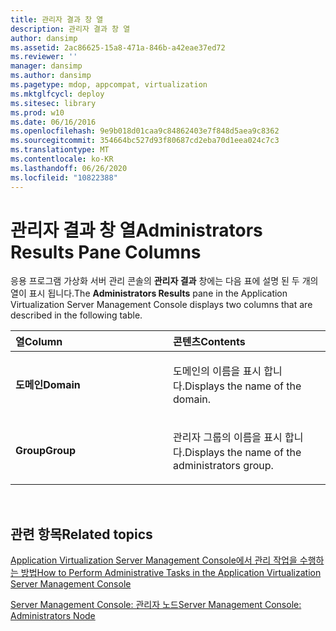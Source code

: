 ```yaml
---
title: 관리자 결과 창 열
description: 관리자 결과 창 열
author: dansimp
ms.assetid: 2ac86625-15a8-471a-846b-a42eae37ed72
ms.reviewer: ''
manager: dansimp
ms.author: dansimp
ms.pagetype: mdop, appcompat, virtualization
ms.mktglfcycl: deploy
ms.sitesec: library
ms.prod: w10
ms.date: 06/16/2016
ms.openlocfilehash: 9e9b018d01caa9c84862403e7f848d5aea9c8362
ms.sourcegitcommit: 354664bc527d93f80687cd2eba70d1eea024c7c3
ms.translationtype: MT
ms.contentlocale: ko-KR
ms.lasthandoff: 06/26/2020
ms.locfileid: "10822388"
---
```

# <span data-ttu-id="23328-103">관리자 결과 창 열</span><span class="sxs-lookup"><span data-stu-id="23328-103">Administrators Results Pane Columns</span></span>


<span data-ttu-id="23328-104">응용 프로그램 가상화 서버 관리 콘솔의 **관리자 결과** 창에는 다음 표에 설명 된 두 개의 열이 표시 됩니다.</span><span class="sxs-lookup"><span data-stu-id="23328-104">The **Administrators Results** pane in the Application Virtualization Server Management Console displays two columns that are described in the following table.</span></span>

<table>
<colgroup>
<col width="50%" />
<col width="50%" />
</colgroup>
<thead>
<tr class="header">
<th align="left"><span data-ttu-id="23328-105">열</span><span class="sxs-lookup"><span data-stu-id="23328-105">Column</span></span></th>
<th align="left"><span data-ttu-id="23328-106">콘텐츠</span><span class="sxs-lookup"><span data-stu-id="23328-106">Contents</span></span></th>
</tr>
</thead>
<tbody>
<tr class="odd">
<td align="left"><p><strong><span data-ttu-id="23328-107">도메인</span><span class="sxs-lookup"><span data-stu-id="23328-107">Domain</span></span></strong></p></td>
<td align="left"><p><span data-ttu-id="23328-108">도메인의 이름을 표시 합니다.</span><span class="sxs-lookup"><span data-stu-id="23328-108">Displays the name of the domain.</span></span></p></td>
</tr>
<tr class="even">
<td align="left"><p><strong><span data-ttu-id="23328-109">Group</span><span class="sxs-lookup"><span data-stu-id="23328-109">Group</span></span></strong></p></td>
<td align="left"><p><span data-ttu-id="23328-110">관리자 그룹의 이름을 표시 합니다.</span><span class="sxs-lookup"><span data-stu-id="23328-110">Displays the name of the administrators group.</span></span></p></td>
</tr>
</tbody>
</table>

 

## <span data-ttu-id="23328-111">관련 항목</span><span class="sxs-lookup"><span data-stu-id="23328-111">Related topics</span></span>


[<span data-ttu-id="23328-112">Application Virtualization Server Management Console에서 관리 작업을 수행하는 방법</span><span class="sxs-lookup"><span data-stu-id="23328-112">How to Perform Administrative Tasks in the Application Virtualization Server Management Console</span></span>](how-to-perform-administrative-tasks-in-the-application-virtualization-server-management-console.md)

[<span data-ttu-id="23328-113">Server Management Console: 관리자 노드</span><span class="sxs-lookup"><span data-stu-id="23328-113">Server Management Console: Administrators Node</span></span>](server-management-console-administrators-node.md)

 

 





